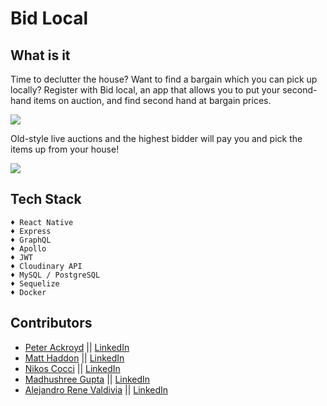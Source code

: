 # Bid Local

## What is it

Time to declutter the house? Want to find a bargain which you can pick up locally? Register with Bid local, an app that allows you to put your second-hand items on auction, and find second hand at bargain prices.

<img src="https://github.com/Snugles/bid-local/blob/development/readme%20assets/screens.jpg"></img>

 Old-style live auctions and the highest bidder will pay you and pick the items up from your house!

<img src="https://github.com/Snugles/bid-local/blob/development/readme%20assets/screen6.jpg"></img>


## Tech Stack

```
♦ React Native
♦ Express
♦ GraphQL
♦ Apollo
♦ JWT
♦ Cloudinary API
♦ MySQL / PostgreSQL
♦ Sequelize
♦ Docker
```

## Contributors
- [Peter Ackroyd](https://github.com/Snugles)  ||  [LinkedIn](https://www.linkedin.com/in/peter-ackroyd/)
- [Matt Haddon](https://github.com/matt-haddon)  ||  [LinkedIn](https://www.linkedin.com/in/matthaddon/)
- [Nikos Cocci](https://github.com/Nik439)  ||  [LinkedIn](https://www.linkedin.com/in/nikos-cocci/)
- [Madhushree Gupta](https://github.com/madhushree007)  ||  [LinkedIn](https://www.linkedin.com/in/madhushree-gupta/)
- [Alejandro Rene Valdivia](https://github.com/serendatapy)  ||  [LinkedIn](https://www.linkedin.com/in/alejandro-rene-valdivia/)
